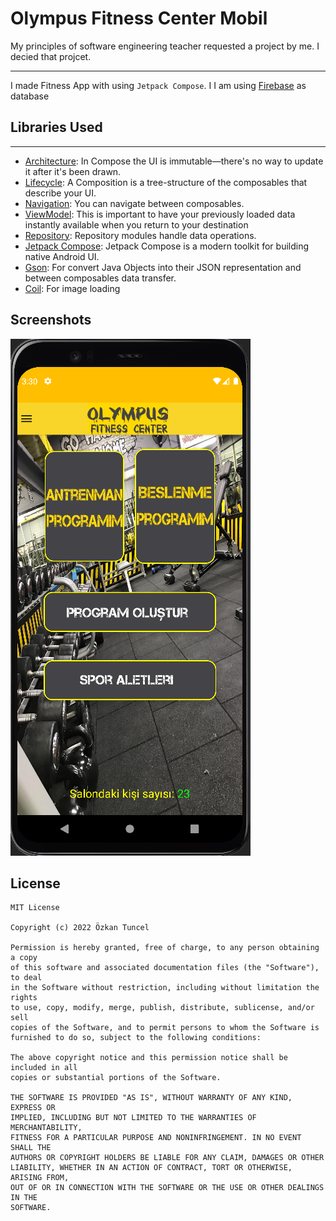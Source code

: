 # Olympus Fitness Center Mobil
My principles of software engineering teacher requested a project by me. I decied that projcet.

---
I made Fitness App with using `Jetpack Compose`. I I am using [Firebase][1] as database

## Libraries Used
---
* [Architecture][2]: In Compose the UI is immutable—there's no way to update it after it's been drawn.
* [Lifecycle][3]: A Composition is a tree-structure of the composables that describe your UI.
* [Navigation][4]: You can navigate between composables.
* [ViewModel][5]: This is important to have your previously loaded data instantly available when you return to your destination
* [Repository][6]: Repository modules handle data operations.
* [Jetpack Compose][7]: Jetpack Compose is a modern toolkit for building native Android UI.
* [Gson][8]: For convert Java Objects into their JSON representation and between composables data transfer.
* [Coil][9]: For image loading


## Screenshots
<img src="docs/read4.PNG"/>


## License
```
MIT License

Copyright (c) 2022 Özkan Tuncel

Permission is hereby granted, free of charge, to any person obtaining a copy
of this software and associated documentation files (the "Software"), to deal
in the Software without restriction, including without limitation the rights
to use, copy, modify, merge, publish, distribute, sublicense, and/or sell
copies of the Software, and to permit persons to whom the Software is
furnished to do so, subject to the following conditions:

The above copyright notice and this permission notice shall be included in all
copies or substantial portions of the Software.

THE SOFTWARE IS PROVIDED "AS IS", WITHOUT WARRANTY OF ANY KIND, EXPRESS OR
IMPLIED, INCLUDING BUT NOT LIMITED TO THE WARRANTIES OF MERCHANTABILITY,
FITNESS FOR A PARTICULAR PURPOSE AND NONINFRINGEMENT. IN NO EVENT SHALL THE
AUTHORS OR COPYRIGHT HOLDERS BE LIABLE FOR ANY CLAIM, DAMAGES OR OTHER
LIABILITY, WHETHER IN AN ACTION OF CONTRACT, TORT OR OTHERWISE, ARISING FROM,
OUT OF OR IN CONNECTION WITH THE SOFTWARE OR THE USE OR OTHER DEALINGS IN THE
SOFTWARE.
```

[1]:https://firebase.google.com/
[2]:https://developer.android.com/jetpack/compose/architecture
[3]:https://developer.android.com/jetpack/compose/lifecycle
[4]:https://developer.android.com/jetpack/compose/navigation
[5]:https://developer.android.com/jetpack/compose/state#viewmodel-state
[6]:https://developer.android.com/jetpack/guide#fetch-data
[7]:https://developer.android.com/jetpack/compose/tutorial
[8]:https://github.com/google/gson
[9]:https://coil-kt.github.io/coil/compose/
